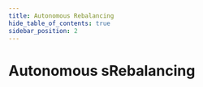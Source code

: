 ```yaml
---
title: Autonomous Rebalancing
hide_table_of_contents: true
sidebar_position: 2
---
```


# Autonomous sRebalancing